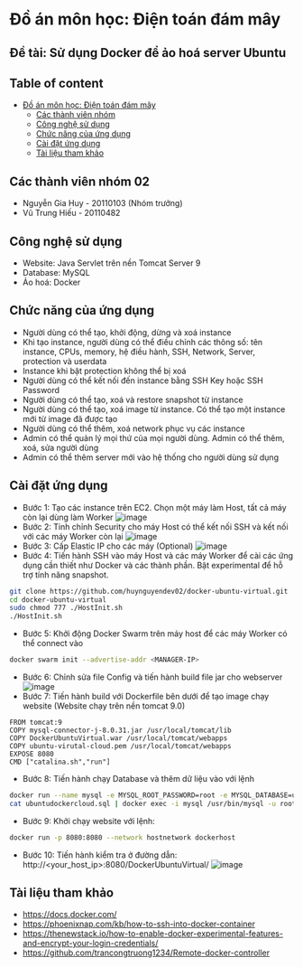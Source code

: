 # Đồ án môn học: Điện toán đám mây

## Đề tài: Sử dụng Docker để ảo hoá server Ubuntu

## Table of content

- [Đồ án môn học: Điện toán đám mây](#đồ-án-môn-học:-điện-toán-đám-mây)
  - [Các thành viên nhóm](#các-thành-viên-nhóm-02)
  - [Công nghệ sử dụng](#công-nghệ-sử-dụng)
  - [Chức năng của ứng dụng](#chức-năng-của-ứng-dụng)
  - [Cài đặt ứng dụng](#cài-đặt-ứng-dụng)
  - [Tài liệu tham khảo](#tài-liệu-tham-khảo)

## Các thành viên nhóm 02

- Nguyễn Gia Huy - 20110103 (Nhóm trưởng)
- Vũ Trung Hiếu - 20110482

## Công nghệ sử dụng

- Website: Java Servlet trên nền Tomcat Server 9
- Database: MySQL
- Ảo hoá: Docker

## Chức năng của ứng dụng

- Người dùng có thể tạo, khởi động, dừng và xoá instance
- Khi tạo instance, người dùng có thể điều chỉnh các thông số: tên instance, CPUs, memory, hệ điều hành, SSH, Network, Server, protection và userdata
- Instance khi bật protection không thể bị xoá
- Người dùng có thể kết nối đến instance bằng SSH Key hoặc SSH Password
- Người dùng có thể tạo, xoá và restore snapshot từ instance
- Người dùng có thể tạo, xoá image từ instance. Có thể tạo một instance mới từ image đã được tạo
- Người dùng có thể thêm, xoá network phục vụ các instance
- Admin có thể quản lý mọi thứ của mọi người dùng. Admin có thể thêm, xoá, sửa người dùng
- Admin có thể thêm server mới vào hệ thống cho người dùng sử dụng

## Cài đặt ứng dụng

- Bước 1: Tạo các instance trên EC2. Chọn một máy làm Host, tất cả máy còn lại dùng làm Worker
  ![image](https://user-images.githubusercontent.com/109943707/207302427-f3997c7f-b2ce-49a5-bd2f-6d5b9d4cb649.png)
- Bước 2: Tinh chỉnh Security cho máy Host có thể kết nối SSH và kết nối với các máy Worker còn lại
  ![image](https://user-images.githubusercontent.com/109943707/207302657-d95a8f40-fd2e-4abc-8dea-e6f26a7751a1.png)
- Bước 3: Cấp Elastic IP cho các máy (Optional)
  ![image](https://user-images.githubusercontent.com/109943707/207302736-21404887-d2e2-42b1-98ea-67094b31f9bb.png)
- Bước 4: Tiến hành SSH vào máy Host và các máy Worker để cài các ứng dụng cần thiết như Docker và các thành phần. Bật experimental để hỗ trợ tính năng snapshot.

```bash
git clone https://github.com/huynguyendev02/docker-ubuntu-virtual.git
cd docker-ubuntu-virtual
sudo chmod 777 ./HostInit.sh
./HostInit.sh
```

- Bước 5: Khởi động Docker Swarm trên máy host để các máy Worker có thể connect vào

```bash
docker swarm init --advertise-addr <MANAGER-IP>
```

- Bước 6: Chỉnh sửa file Config và tiến hành build file jar cho webserver
  ![image](https://user-images.githubusercontent.com/109943707/207303537-0c46bb1f-5910-4f90-ac12-7a2ebefabe80.png)
- Bước 7: Tiến hành build với Dockerfile bên dưới để tạo image chạy website (Website chạy trên nền tomcat 9.0)

```
FROM tomcat:9
COPY mysql-connector-j-8.0.31.jar /usr/local/tomcat/lib
COPY DockerUbuntuVirtual.war /usr/local/tomcat/webapps
COPY ubuntu-virutal-cloud.pem /usr/local/tomcat/webapps
EXPOSE 8080
CMD ["catalina.sh","run"]
```

- Bước 8: Tiến hành chạy Database và thêm dữ liệu vào với lệnh

```bash
docker run --name mysql -e MYSQL_ROOT_PASSWORD=root -e MYSQL_DATABASE=ubuntudockercloud -e MYSQL_PASSWORD=root --publish 3306:3306 -d --network hostnetwork mysql
cat ubuntudockercloud.sql | docker exec -i mysql /usr/bin/mysql -u root --password=root ubuntudockercloud
```

- Bước 9: Khởi chạy website với lệnh:

```bash
docker run -p 8080:8080 --network hostnetwork dockerhost
```

- Bước 10: Tiến hành kiểm tra ở đường dẫn:
  http://<your_host_ip>:8080/DockerUbuntuVirtual/
  ![image](https://user-images.githubusercontent.com/109943707/207308352-64c32a4a-4884-4bdc-818b-0a6d66a903b0.png)

## Tài liệu tham khảo

- https://docs.docker.com/
- https://phoenixnap.com/kb/how-to-ssh-into-docker-container
- https://thenewstack.io/how-to-enable-docker-experimental-features-and-encrypt-your-login-credentials/
- https://github.com/trancongtruong1234/Remote-docker-controller
